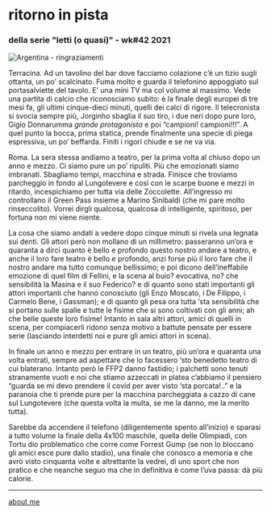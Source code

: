 # ritorno in pista
### della serie "letti (o quasi)" - wk#42 2021   

![](https://live.staticflickr.com/65535/51631062918_3f1a31ab41_c.jpg "Argentina - ringraziamenti")  

Terracina. Ad un tavolino del bar dove facciamo colazione c’è un tizio sugli ottanta, un po’ scalcinato. Fuma molto e guarda il telefonino appoggiato sul portasalviette del tavolo. E’ una mini TV ma col volume al massimo. Vede una partita di calcio che riconosciamo subito: è la finale degli europei di tre mesi fa, gli ultimi cinque-dieci minuti, quelli dei calci di rigore. Il telecronista si svocia sempre più, Jorginho sbaglia il suo tiro, i due neri dopo pure loro, Gigio Donnarumma *grande protagonista* e poi “campioni! campioni!!!”.   A quel punto la bocca, prima statica, prende finalmente una specie di piega espressiva, un po’ beffarda. Finiti i rigori chiude e se ne va via. 

Roma. La sera stessa andiamo a teatro, per la prima volta al chiuso dopo un anno e mezzo. 
Ci siamo pure un po’ ripuliti. Più che emozionati siamo imbranati. Sbagliamo tempi, macchina e strada. Finisce che troviamo parcheggio in fondo al Lungotevere e così con le scarpe buone e mezzi in ritardo, incespichiamo per tutta via delle Zoccolette. All’ingresso mi controllano il Green Pass insieme a Marino Sinibaldi (che mi pare molto rinseccolito). Vorrei dirgli qualcosa, qualcosa di intelligente, spiritoso, per fortuna non mi viene niente.   

La cosa che siamo andati a vedere dopo cinque minuti si rivela una legnata sui denti. Gli attori però non mollano di un millimetro: passeranno un’ora e quaranta a dirci quanto è bello e profondo questo nostro andare a teatro, e anche il loro fare teatro è bello e profondo, anzi forse più il loro fare che il nostro andare ma tutto comunque bellissimo; e poi dicono dell’ineffabile emozione di quel film di Fellini, e la scena al buio? evocativa, no? che sensibilità la Masina e il suo Federico? e di quanto sono stati importanti gli attori importanti che hanno conosciuto (gli Enzo Moscato, i De Filippo, i Carmelo Bene, i Gassman); e di quanto gli pesa ora tutta ‘sta sensibilità che si portano sulle spalle e tutte le fisime che si sono coltivati con gli anni;  ah che belle queste loro fisime! Intanto in sala altri attori, amici di quelli in scena, per compiacerli ridono senza motivo a battute pensate per essere serie (lasciando interdetti noi e pure gli amici attori in scena).  

In finale un anno e mezzo per entrare in un teatro, più un’ora e quaranta una volta entrati, sempre ad aspettare che lo facessero ‘sto benedetto teatro di cui blaterano. Intanto però le FFP2 danno fastidio; i palchetti sono tenuti stranamente vuoti e noi che stiamo azzeccati in platea c’abbiamo il pensiero “guarda se mi devo prendere il covid per aver visto ‘sta porcata!..” e la paranoia che ti prende pure per la macchina parcheggiata a cazzo di cane sul Lungotevere (che questa volta la multa, se me la danno, me la merito tutta).  

Sarebbe da accendere il telefono (diligentemente spento all’inizio) e sparasi a tutto volume la finale della 4x100 maschile, quella delle Olimpiadi, con Tortu dio problematico che corre come Forrest Gump (se non lo bloccano gli amici esce pure dallo stadio), una finale che conosco a memoria e che avrò visto cinquanta volte e altrettante la vedrei, di uno sport che non pratico e che neanche seguo ma che in definitiva è come l’uva passa: dà più calorie.

---   
[about me](https://about.me/cacioman) 
